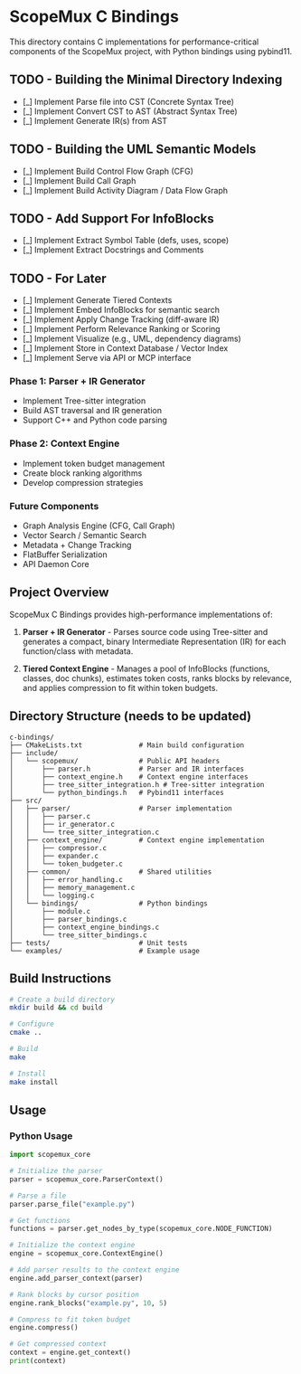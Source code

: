 # ScopeMux C Bindings

This directory contains C implementations for performance-critical components of the ScopeMux project, with Python bindings using pybind11.

## TODO - Building the Minimal Directory Indexing

* \[\_] Implement Parse file into CST (Concrete Syntax Tree)
* \[\_] Implement Convert CST to AST (Abstract Syntax Tree)
* \[\_] Implement Generate IR(s) from AST

## TODO - Building the UML Semantic Models

* \[\_] Implement Build Control Flow Graph (CFG)
* \[\_] Implement Build Call Graph
* \[\_] Implement Build Activity Diagram / Data Flow Graph

## TODO - Add Support For InfoBlocks

* \[\_] Implement Extract Symbol Table (defs, uses, scope)
* \[\_] Implement Extract Docstrings and Comments

## TODO - For Later

* \[\_] Implement Generate Tiered Contexts
* \[\_] Implement Embed InfoBlocks for semantic search
* \[\_] Implement Apply Change Tracking (diff-aware IR)
* \[\_] Implement Perform Relevance Ranking or Scoring
* \[\_] Implement Visualize (e.g., UML, dependency diagrams)
* \[\_] Implement Store in Context Database / Vector Index
* \[\_] Implement Serve via API or MCP interface

### Phase 1: Parser + IR Generator

* Implement Tree-sitter integration
* Build AST traversal and IR generation
* Support C++ and Python code parsing

### Phase 2: Context Engine

* Implement token budget management
* Create block ranking algorithms
* Develop compression strategies

### Future Components

* Graph Analysis Engine (CFG, Call Graph)
* Vector Search / Semantic Search
* Metadata + Change Tracking
* FlatBuffer Serialization
* API Daemon Core

## Project Overview

ScopeMux C Bindings provides high-performance implementations of:

1. **Parser + IR Generator** - Parses source code using Tree-sitter and generates a compact, binary Intermediate Representation (IR) for each function/class with metadata.

2. **Tiered Context Engine** - Manages a pool of InfoBlocks (functions, classes, doc chunks), estimates token costs, ranks blocks by relevance, and applies compression to fit within token budgets.

## Directory Structure (needs to be updated)

```
c-bindings/
├── CMakeLists.txt              # Main build configuration
├── include/
│   └── scopemux/               # Public API headers
│       ├── parser.h            # Parser and IR interfaces
│       ├── context_engine.h    # Context engine interfaces
│       ├── tree_sitter_integration.h # Tree-sitter integration
│       └── python_bindings.h   # Pybind11 interfaces
├── src/
│   ├── parser/                 # Parser implementation
│   │   ├── parser.c
│   │   ├── ir_generator.c
│   │   └── tree_sitter_integration.c
│   ├── context_engine/         # Context engine implementation
│   │   ├── compressor.c
│   │   ├── expander.c
│   │   └── token_budgeter.c
│   ├── common/                 # Shared utilities
│   │   ├── error_handling.c
│   │   ├── memory_management.c
│   │   └── logging.c
│   └── bindings/               # Python bindings
│       ├── module.c
│       ├── parser_bindings.c
│       ├── context_engine_bindings.c
│       └── tree_sitter_bindings.c
├── tests/                      # Unit tests
└── examples/                   # Example usage
```

## Build Instructions

```bash
# Create a build directory
mkdir build && cd build

# Configure
cmake ..

# Build
make

# Install
make install
```

## Usage

### Python Usage

```python
import scopemux_core

# Initialize the parser
parser = scopemux_core.ParserContext()

# Parse a file
parser.parse_file("example.py")

# Get functions
functions = parser.get_nodes_by_type(scopemux_core.NODE_FUNCTION)

# Initialize the context engine
engine = scopemux_core.ContextEngine()

# Add parser results to the context engine
engine.add_parser_context(parser)

# Rank blocks by cursor position
engine.rank_blocks("example.py", 10, 5)

# Compress to fit token budget
engine.compress()

# Get compressed context
context = engine.get_context()
print(context)
```
